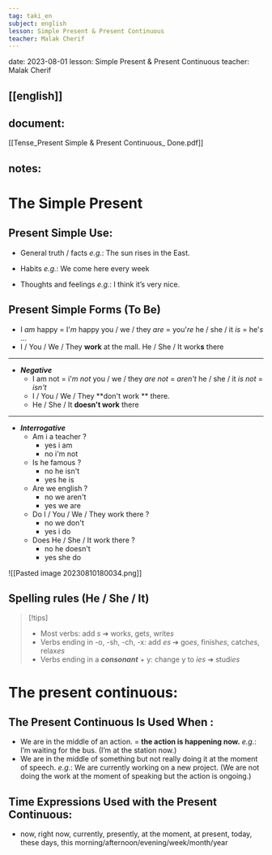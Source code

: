 ```yaml
---
tag: taki_en
subject: english
lesson: Simple Present & Present Continuous
teacher: Malak Cherif
---
```


date: 2023-08-01
lesson: Simple Present & Present Continuous
teacher: Malak Cherif

[[english]]
---
## document:
[[Tense_Present Simple & Present Continuous_ Done.pdf]]
## notes:

# The Simple Present



## **Present Simple Use:**
- General truth / facts
*e.g.*: The sun rises in the East.

- Habits
*e.g.*: We come here every week

- Thoughts and feelings
*e.g.*: I think it’s very nice.


## **Present Simple Forms (To Be)**
- I *am* happy = I'*m* happy
you / we / they *are* = you'*re*
he / she / it *is* = he'*s* ...
-  I / You / We / They **work** at
the mall.
He / She / It work**s** there


---
- ***Negative***
	 - I am not = i'*m not*
	 you / we / they *are not* = *aren't*
	 he / she / it *is not* = *isn't*
	- I / You / We / They **don't work ** there.
	- He / She / It **doesn't work** there
---

 - ***Interrogative***
	- Am i a teacher ?
	   - yes i am 
	  - no i'm not
	- Is he famous ?
		- no he isn't
		- yes he is 
	- Are we english ?
		- no we aren't
		- yes we are
	 - Do I / You / We / They work there ?
		 - no we don't
		 - yes i do
	- Does He / She / It work there ?
		- no he doesn't 
		- yes she do


![[Pasted image 20230810180034.png]]
## **Spelling rules (He / She / It)**

>[!tips]
>- Most verbs: add *s* ➔ work*s*, get*s*, write*s*
>-  Verbs ending in -o, -sh, -ch, -x: add *es* ➔ go*es*, finish*es*, catch*es*, relax*es*
>- Verbs ending in a ***consonant*** + y: change y to *ies* ➔ stud*ies*




# The present continuous:

## **The Present Continuous Is Used When :**

- We are in the middle of an action. = **the action is happening now.**
*e.g.*: I’m waiting for the bus. (I’m at the station now.)
-  We are in the middle of something but not really doing it at the moment of speech.
*e.g.*: We are currently working on a new project. (We are not doing the work at the moment of speaking but the action is ongoing.)


## **Time Expressions Used with the Present Continuous:**
- now, right now, currently, presently, at the moment, at present, today, these days, this morning/afternoon/evening/week/month/year